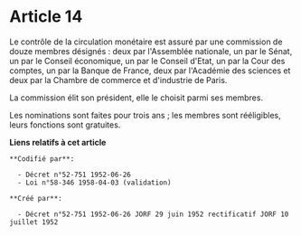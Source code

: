 # Article 14

Le contrôle de la circulation monétaire est assuré par une commission de douze membres désignés : deux par l'Assemblée
nationale, un par le Sénat, un par le Conseil économique, un par le Conseil d'Etat, un par la Cour des comptes, un par la
Banque de France, deux par l'Académie des sciences et deux par la Chambre de commerce et d'industrie de Paris.

La commission élit son président, elle le choisit parmi ses membres.

Les nominations sont faites pour trois ans ; les membres sont rééligibles, leurs fonctions sont gratuites.

**Liens relatifs à cet article**

	**Codifié par**:

	  - Décret n°52-751 1952-06-26
	  - Loi n°58-346 1958-04-03 (validation)

	**Créé par**:

	  - Décret n°52-751 1952-06-26 JORF 29 juin 1952 rectificatif JORF 10 juillet 1952
